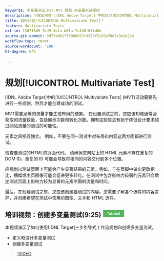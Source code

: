```yaml
---
keywords: 多变量测试;MVT;MVT 规划;多变量测试规则
description: 了解如何在 [!DNL Adobe Target] 中规划[!UICONTROL Multivariate Test]，以便创建成功的测试。
title: 如何计划[!UICONTROL Multivariate Test]？
feature: Multivariate Tests
exl-id: 130718d5-7bd9-4b1a-b81a-7a146f0ffd0d
source-git-commit: 0d73a062f70080057c3323f5150af067e3a2e27e
workflow-type: tm+mt
source-wordcount: '286'
ht-degree: 64%

---
```


# 规划[!UICONTROL Multivariate Test]

[!DNL Adobe Target]中的[!UICONTROL Multivariate Tests] (MVT)活动需要先进行一些规划，然后才能创建成功的测试。

MVT需要足够的流量才能生成有用的结果。 在设置测试之前，您应该知晓通常会获取的流量数量，包括展示次数和转化次数。拥有这些信息有助于降低设计要求超过网站流量的测试的可能性。

元素之间相互独立。 例如，不要在同一测试中对布局和内容这两方面都进行测试。

检查要测试的HTML的页面代码。 请确保您网站上的 HTML 元素不存在重复的 DOM ID。重复的 ID 可能会导致将相同的内容交付到多个位置。

应规划以测试页面上可能会产生显著结果的元素。例如，与在页脚中做出更改相比，横幅或主页图像可能会促进更多转化。在测试中包含影响力较弱的元素只会增加测试页面上影响力较为显著的元素所需的流量和时间。

最后，在创建测试之前，您应该创建要测试的内容。您需要了解各个选件的内容差异，并创建希望在测试中使用的图像、文本和 HTML 选件。

## 培训视频：创建多变量测试(9:25) ![教程徽章](/help/main/assets/tutorial.png)

本视频演示了如何使用[!DNL Target]三步引导式工作流规划和创建多变量测试。

* 定义和设计多变量测试
* 创建多变量测试

>[!VIDEO](https://video.tv.adobe.com/v/30337?captions=chi_hans)
